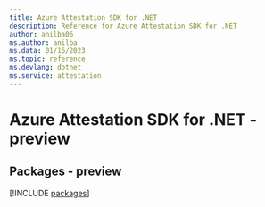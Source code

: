 ```yaml
---
title: Azure Attestation SDK for .NET
description: Reference for Azure Attestation SDK for .NET
author: anilba06
ms.author: anilba
ms.data: 01/16/2023
ms.topic: reference
ms.devlang: dotnet
ms.service: attestation
---
```

# Azure Attestation SDK for .NET - preview
## Packages - preview
[!INCLUDE [packages](attestation-index.md)]